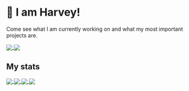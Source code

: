 # 👋 I am Harvey!

Come see what I am currently working on and what my most important projects are.

<a href="https://github.com/Gerald12344/.HarveyLanguage">
  <!-- Change the `github-readme-stats.anuraghazra1.vercel.app` to `github-readme-stats.vercel.app`  -->
  <img align="center" src="https://github-readme-stats-anuraghazra1.vercel.app/api/pin/?username=Gerald12344&repo=.Harvey&theme=dark" />
</a>
<a href="https://github.com/Gerald12344/GCSE_Machine_Learning_Neural_Network">
  <!-- Change the `github-readme-stats.anuraghazra1.vercel.app` to `github-readme-stats.vercel.app`  -->
  <img align="center" src="https://github-readme-stats-anuraghazra1.vercel.app/api/pin/?username=Gerald12344&repo=GCSE_Machine_Learning&theme=dark" />
</a>

## My stats
<a href="https://github.com/Gerald12344">
  <!-- Change the `github-readme-stats.anuraghazra1.vercel.app` to `github-readme-stats.vercel.app`  -->
  <img align="center" src="https://streak-stats.demolab.com?user=Gerald12344&theme=dark" />
</a>  

<a href="https://github.com/Gerald12344">
  <img align="center" src="https://github-readme-stats.vercel.app/api?username=Gerald12344&show_icons=true&theme=dark&count_private=true"></img>
  <a href="https://github.com/Gerald12344/" />
</a>


<a href="https://github.com/Gerald12344">
  <!-- Change the `github-readme-stats.anuraghazra1.vercel.app` to `github-readme-stats.vercel.app`  -->
  <img align="center" src="https://github-readme-stats.vercel.app/api/wakatime?username=Gerald12344&theme=dark&layout=compact" />
</a>    
<a href="https://github.com/Gerald12344">
  <!-- Change the `github-readme-stats.anuraghazra1.vercel.app` to `github-readme-stats.vercel.app`  -->
  <img align="center" src="https://github-readme-stats.vercel.app/api/top-langs/?username=Gerald12344&hide=python&langs_count=12a&layout=compact&theme=dark" />
</a>
